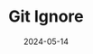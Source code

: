 ---
  title: Git Ignore
  draft: true
  date: 2024-05-14
  tags:
    - git
  description: Git Ignore
  aliases:
---